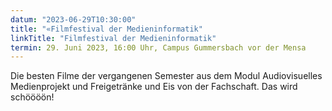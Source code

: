 ```yaml
---
datum: "2023-06-29T10:30:00"
title: "«Filmfestival der Medieninformatik"
linkTitle: "Filmfestival der Medieninformatik"
termin: 29. Juni 2023, 16:00 Uhr, Campus Gummersbach vor der Mensa
---
```



Die besten Filme der vergangenen Semester aus dem Modul Audiovisuelles Medienprojekt und Freigetränke und Eis von der Fachschaft. Das wird schöööön!